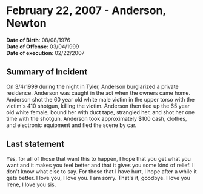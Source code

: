 # February 22, 2007 - Anderson, Newton

**Date of Birth**: 08/08/1976<br/>
**Date of Offense**: 03/04/1999<br/>
**Date of execution**: 02/22/2007<br/>

## Summary of Incident
On 3/4/1999 during the night in Tyler, Anderson burglarized a private residence. Anderson was caught in the act when the owners came home. Anderson shot the 60 year old white male victim in the upper torso with the victim's 410 shotgun, killing the victim. Anderson then tied up the 65 year old white female, bound her with duct tape, strangled her, and shot her one time with the shotgun. Anderson took approximately $100 cash, clothes, and electronic equipment and fled the scene by car.

## Last statement
Yes, for all of those that want this to happen, I hope that you get what you want and it makes you feel better and that it gives you some kind of relief. I don't know what else to say. For those that I have hurt, I hope after a while it gets better. I love you, I love you. I am sorry. That's it, goodbye. I love you Irene, I love you sis.